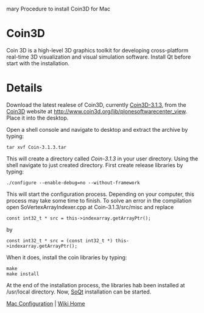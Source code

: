 mary Procedure to install Coin3D for Mac

# Coin3D #

Coin 3D is a high-level 3D graphics toolkit for developing cross-platform real-time 3D visualization and visual simulation software. Install Qt before start with the installation.

# Details #

Download the latest realese of Coin3D, currently [Coin3D-3.1.3](http://www.coin3d.org/lib/coin/releases/3.1.3), from the [Coin3D](http://www.coin3d.org/) website at http://www.coin3d.org/lib/plonesoftwarecenter_view. Place it into the desktop.

Open a shell console and navigate to desktop and extract the archive by typing:
```
tar xvf Coin-3.1.3.tar
```

This will create a directory called _Coin-3.1.3_ in your user directory. Using the shell navigate to just created directory. First create release libraries by typing:
```
./configure --enable-debug=no --without-framework
```

This will start the configuration process. Depending on your computer, this process may take some time to finish. To solve an error in the compilation open SoVertexArrayIndexer.cpp at Coin-3.1.3/src/misc
and replace
```
const int32_t * src = this->indexarray.getArrayPtr();
```
by
```
const int32_t * src = (const int32_t *) this->indexarray.getArrayPtr();
```
When it does, install the coin libraries by typing:
```
make 
make install
```

At the end of the installation process, the libraries hab been installed at /usr/local directory. Now, [SoQt](InstallingSoQtForMac.md) installation can be started.


[Mac Configuration](InstallingForMac.md) | [Wiki Home](http://code.google.com/p/tonatiuh/w/list)